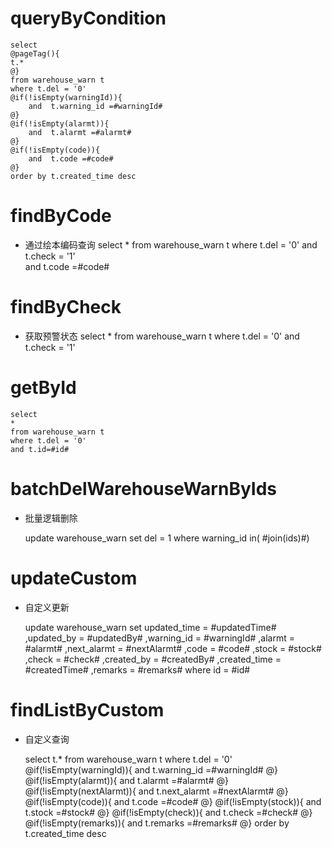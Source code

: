 queryByCondition
===


    select 
    @pageTag(){
    t.*
    @}
    from warehouse_warn t
    where t.del = '0'  
    @if(!isEmpty(warningId)){
        and  t.warning_id =#warningId#
    @}
    @if(!isEmpty(alarmt)){
        and  t.alarmt =#alarmt#
    @}
    @if(!isEmpty(code)){
        and  t.code =#code#
    @}
    order by t.created_time desc
    
findByCode
===
* 通过绘本编码查询
    select
    * 
    from warehouse_warn t
    where t.del = '0'
    and t.check = '1'  
    and  t.code =#code#

findByCheck
===

* 获取预警状态
    select
    * 
    from warehouse_warn t
    where t.del = '0'
    and t.check = '1'  

    
getById
===

    select
    *
    from warehouse_warn t
    where t.del = '0'
    and t.id=#id#



batchDelWarehouseWarnByIds
===

* 批量逻辑删除

    update warehouse_warn set del = 1 where warning_id  in( #join(ids)#)
    


updateCustom
===

* 自定义更新

    update warehouse_warn 
    set 
        updated_time = #updatedTime#
        ,updated_by = #updatedBy#
                ,warning_id = #warningId#
                ,alarmt = #alarmt#
                ,next_alarmt = #nextAlarmt#
                ,code = #code#
                ,stock = #stock#
                ,check = #check#
                ,created_by = #createdBy#
                ,created_time = #createdTime#
                ,remarks = #remarks#
    where id  = #id#
    
    
    
findListByCustom
===

* 自定义查询


    select 
    t.*
    from warehouse_warn t
    where t.del = '0'  
    @if(!isEmpty(warningId)){
        and  t.warning_id =#warningId#
    @}
    @if(!isEmpty(alarmt)){
        and  t.alarmt =#alarmt#
    @}
    @if(!isEmpty(nextAlarmt)){
        and  t.next_alarmt =#nextAlarmt#
    @}
    @if(!isEmpty(code)){
        and  t.code =#code#
    @}
    @if(!isEmpty(stock)){
        and  t.stock =#stock#
    @}
    @if(!isEmpty(check)){
        and  t.check =#check#
    @}
    @if(!isEmpty(remarks)){
        and  t.remarks =#remarks#
    @}
    order by t.created_time desc